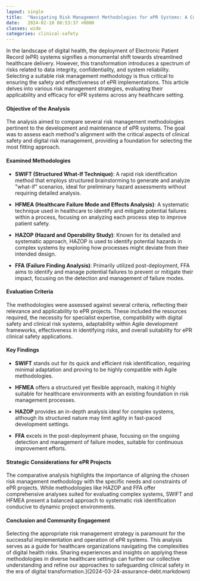 ```yaml
---
layout: single
title:  "Navigating Risk Management Methodologies for ePR Systems: A Comparative Analysis"
date:   2024-02-18 08:53:37 +0000
classes: wide
categories: clinical-safety
---
```

In the landscape of digital health, the deployment of Electronic Patient Record (ePR) systems signifies a monumental shift towards streamlined healthcare delivery. However, this transformation introduces a spectrum of risks related to data integrity, confidentiality, and system reliability. Selecting a suitable risk management methodology is thus critical to ensuring the safety and effectiveness of ePR implementations. This article delves into various risk management strategies, evaluating their applicability and efficacy for ePR systems across any healthcare setting.

#### Objective of the Analysis

The analysis aimed to compare several risk management methodologies pertinent to the development and maintenance of ePR systems. The goal was to assess each method's alignment with the critical aspects of clinical safety and digital risk management, providing a foundation for selecting the most fitting approach.

#### Examined Methodologies

- **SWIFT (Structured What-If Technique)**: A rapid risk identification method that employs structured brainstorming to generate and analyze "what-if" scenarios, ideal for preliminary hazard assessments without requiring detailed analysis.
  
- **HFMEA (Healthcare Failure Mode and Effects Analysis)**: A systematic technique used in healthcare to identify and mitigate potential failures within a process, focusing on analyzing each process step to improve patient safety.

- **HAZOP (Hazard and Operability Study)**: Known for its detailed and systematic approach, HAZOP is used to identify potential hazards in complex systems by exploring how processes might deviate from their intended design.

- **FFA (Failure Finding Analysis)**: Primarily utilized post-deployment, FFA aims to identify and manage potential failures to prevent or mitigate their impact, focusing on the detection and management of failure modes.

#### Evaluation Criteria

The methodologies were assessed against several criteria, reflecting their relevance and applicability to ePR projects. These included the resources required, the necessity for specialist expertise, compatibility with digital safety and clinical risk systems, adaptability within Agile development frameworks, effectiveness in identifying risks, and overall suitability for ePR clinical safety applications.

#### Key Findings

- **SWIFT** stands out for its quick and efficient risk identification, requiring minimal adaptation and proving to be highly compatible with Agile methodologies.

- **HFMEA** offers a structured yet flexible approach, making it highly suitable for healthcare environments with an existing foundation in risk management processes.

- **HAZOP** provides an in-depth analysis ideal for complex systems, although its structured nature may limit agility in fast-paced development settings.

- **FFA** excels in the post-deployment phase, focusing on the ongoing detection and management of failure modes, suitable for continuous improvement efforts.

#### Strategic Considerations for ePR Projects

The comparative analysis highlights the importance of aligning the chosen risk management methodology with the specific needs and constraints of ePR projects. While methodologies like HAZOP and FFA offer comprehensive analyses suited for evaluating complex systems, SWIFT and HFMEA present a balanced approach to systematic risk identification conducive to dynamic project environments.

#### Conclusion and Community Engagement

Selecting the appropriate risk management strategy is paramount for the successful implementation and operation of ePR systems. This analysis serves as a guide for healthcare organizations navigating the complexities of digital health risks. Sharing experiences and insights on applying these methodologies in diverse healthcare settings can further our collective understanding and refine our approaches to safeguarding clinical safety in the era of digital transformation.](2024-03-24-assurance-debt.markdown)